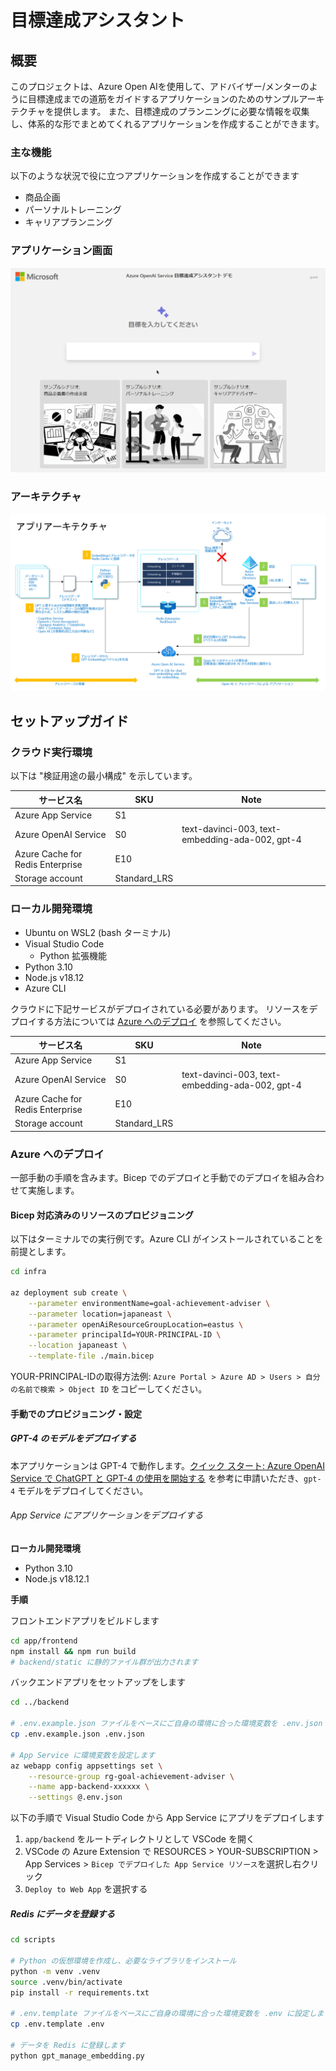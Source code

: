 # 目標達成アシスタント

## 概要

このプロジェクトは、Azure Open AIを使用して、アドバイザー/メンターのように目標達成までの道筋をガイドするアプリケーションのためのサンプルアーキテクチャを提供します。
また、目標達成のプランニングに必要な情報を収集し、体系的な形でまとめてくれるアプリケーションを作成することができます。​

### 主な機能

以下のような状況で役に立つアプリケーションを作成することができます​

- 商品企画​
- パーソナルトレーニング​
- キャリアプランニング

### アプリケーション画面
![Chat screen](docs/chatscreen.png)

### アーキテクチャ
![RAG Architecture](docs/appcomponents.png)

## セットアップガイド

### クラウド実行環境
以下は "検証用途の最小構成" を示しています。

| サービス名                       | SKU          | Note                                            |
| -------------------------------- | ------------ | ----------------------------------------------- |
| Azure App Service                | S1           |                                                 |
| Azure OpenAI Service             | S0           | text-davinci-003, text-embedding-ada-002, gpt-4 |
| Azure Cache for Redis Enterprise | E10          |                                                 |
| Storage account                  | Standard_LRS |                                                 |

### ローカル開発環境
- Ubuntu on WSL2 (bash ターミナル)
- Visual Studio Code
  - Python 拡張機能
- Python 3.10
- Node.js v18.12
- Azure CLI

クラウドに下記サービスがデプロイされている必要があります。
リソースをデプロイする方法については [Azure へのデプロイ](#azure-へのデプロイ) を参照してください。

| サービス名                       | SKU          | Note                                            |
| -------------------------------- | ------------ | ----------------------------------------------- |
| Azure App Service                | S1           |                                                 |
| Azure OpenAI Service             | S0           | text-davinci-003, text-embedding-ada-002, gpt-4 |
| Azure Cache for Redis Enterprise | E10          |                                                 |
| Storage account                  | Standard_LRS |                                                 |

### Azure へのデプロイ

一部手動の手順を含みます。Bicep でのデプロイと手動でのデプロイを組み合わせて実施します。

#### Bicep 対応済みのリソースのプロビジョニング

以下はターミナルでの実行例です。Azure CLI がインストールされていることを前提とします。

```bash
cd infra

az deployment sub create \
	--parameter environmentName=goal-achievement-adviser \
	--parameter location=japaneast \
	--parameter openAiResourceGroupLocation=eastus \
	--parameter principalId=YOUR-PRINCIPAL-ID \
	--location japaneast \
	--template-file ./main.bicep
```

YOUR-PRINCIPAL-IDの取得方法例: `Azure Portal > Azure AD > Users > 自分の名前で検索 > Object ID` をコピーしてください。

#### 手動でのプロビジョニング・設定

##### GPT-4 のモデルをデプロイする

本アプリケーションは GPT-4 で動作します。[クイック スタート: Azure OpenAI Service で ChatGPT と GPT-4 の使用を開始する](https://learn.microsoft.com/ja-jp/azure/cognitive-services/openai/chatgpt-quickstart?tabs=command-line&pivots=rest-api) を参考に申請いただき、`gpt-4` モデルをデプロイしてください。

###### App Service にアプリケーションをデプロイする

**ローカル開発環境**

- Python 3.10
- Node.js v18.12.1

**手順**

フロントエンドアプリをビルドします

```bash
cd app/frontend
npm install && npm run build
# backend/static に静的ファイル群が出力されます
```

バックエンドアプリをセットアップをします

```bash
cd ../backend

# .env.example.json ファイルをベースにご自身の環境に合った環境変数を .env.json に設定します
cp .env.example.json .env.json

# App Service に環境変数を設定します
az webapp config appsettings set \
	--resource-group rg-goal-achievement-adviser \
	--name app-backend-xxxxxx \
	--settings @.env.json
```

以下の手順で Visual Studio Code から App Service にアプリをデプロイします

1. `app/backend` をルートディレクトリとして VSCode を開く
1. VSCode の Azure Extension で RESOURCES > YOUR-SUBSCRIPTION > App Services > `Bicep でデプロイした App Service リソース`を選択し右クリック
1.  `Deploy to Web App` を選択する

##### Redis にデータを登録する

```bash
cd scripts

# Python の仮想環境を作成し、必要なライブラリをインストール
python -m venv .venv
source .venv/bin/activate
pip install -r requirements.txt

# .env.template ファイルをベースにご自身の環境に合った環境変数を .env に設定します
cp .env.template .env

# データを Redis に登録します
python gpt_manage_embedding.py
```
